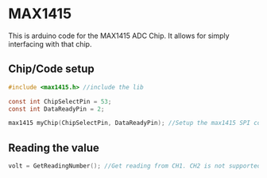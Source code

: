 # MAX1415

This is arduino code for the MAX1415 ADC Chip. It allows for simply interfacing with that chip.

## Chip/Code setup
``` C
#include <max1415.h> //include the lib

const int ChipSelectPin = 53;
const int DataReadyPin = 2;

max1415 myChip(ChipSelectPin, DataReadyPin); //Setup the max1415 SPI communication
```

## Reading the value
``` C
volt = GetReadingNumber(); //Get reading from CH1. CH2 is not supported yet.
```
